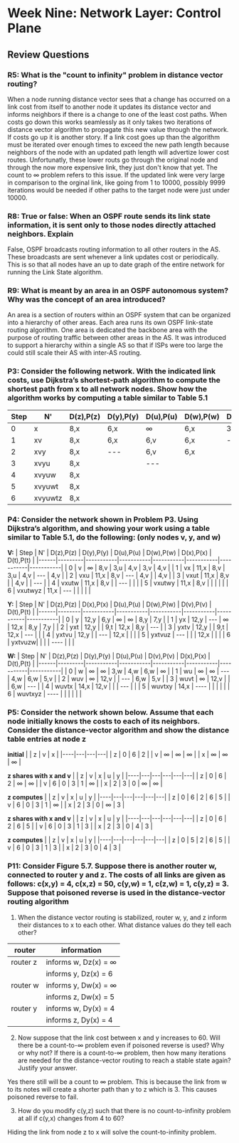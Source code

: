 # Week Nine: Network Layer: Control Plane

## Review Questions

### R5: What is the "count to infinity" problem in distance vector routing?

When a node running distance vector sees that a change has occurred on a link cost from itself to another node it updates its distance vector and informs neighbors if there is a change to one of the least cost paths. When costs go down this works seamlessly as it only takes two iterations of distance vector algorithm to propagate this new value through the network. If costs go up it is another story. If a link cost goes up than the algorithm must be iterated over enough times to exceed the new path length because neighbors of the node with an updated path length will advertize lower cost routes. Unfortunatly, these lower routs go through the original node and through the now more expensive link, they just don't know that yet. The count to ∞ problem refers to this issue. If the updated link were very large in comparison to the orginal link, like going from 1 to 10000, possibly 9999 iterations would be needed if other paths to the target node were just under 10000.

### R8: True or false: When an OSPF route sends its link state information, it is sent only to those nodes directly attached neighbors. Explain

False, OSPF broadcasts routing information to all other routers in the AS. These broadcasts are sent whenever a link updates cost or periodically. This is so that all nodes have an up to date graph of the entire network for running the Link State algorithm.

### R9: What is meant by an area in an OSPF autonomous system? Why was the concept of an area introduced?

An area is a section of routers within an OSPF system that can be organized into a hierarchy of other areas. Each area runs its own OSPF link-state routing algorithm. One area is dedicated the backbone area with the purpose of routing traffic between other areas in the AS. It was introduced to support a hierarchy within a single AS so that if ISPs were too large the could still scale their AS with inter-AS routing.

### P3: Consider the following network. With the indicated link costs, use Dijkstra’s shortest-path algorithm to compute the shortest path from x to all network nodes. Show how the algorithm works by computing a table similar to Table 5.1

| Step | N'      | D(z),P(z) | D(y),P(y) | D(u),P(u) | D(w),P(w) | D(v),P(v) | D(t),P(t) |
|------|---------|-----------|-----------|-----------|-----------|-----------|-----------|
| 0    | x       | 8,x       | 6,x       | ∞  | 6,x       | 3,x       | ∞  |
| 1    | xv      | 8,x       | 6,x       | 6,v       | 6,x       | ---       | 7,v       |
| 2    | xvy     | 8,x       | ---       | 6,v       | 6,x       |           | 7,v       |
| 3    | xvyu    | 8,x       |           | ---       |           |           | 7,v       |
| 4    | xvyuw   | 8,x       |           |           |           |           | 7,v       |
| 5    | xvyuwt  | 8,x       |           |           |           |           | ---       |
| 6    | xvyuwtz | 8,x       |           |           |           |           |           |

### P4: Consider the network shown in Problem P3. Using Dijkstra’s algorithm, and showing your work using a table similar to Table 5.1, do the following: (only nodes v, y, and w)

**V:**
| Step | N'      | D(z),P(z) | D(y),P(y) | D(u),P(u) | D(w),P(w) | D(x),P(x) | D(t),P(t) |
|------|---------|-----------|-----------|-----------|-----------|-----------|-----------|
| 0    | v       | ∞         | 8,v       | 3,u       | 4,v       | 3,v       | 4,v       |
| 1    | vx      | 11,x      | 8,v       | 3,u       | 4,v       | ---       | 4,v       |
| 2    | vxu     | 11,x      | 8,v       | ---       | 4,v       |           | 4,v       |
| 3    | vxut    | 11,x      | 8,v       |           | 4,v       |           | ---       |
| 4    | vxutw   | 11,x      | 8,v       |           | ---       |           |           |
| 5    | vxutwy  | 11,x      | 8,v       |           |           |           |           |
| 6    | vxutwyz | 11,x      | ---       |           |           |           |           |

**Y:**
| Step | N'     | D(z),P(z) | D(x),P(x) | D(u),P(u) | D(w),P(w) | D(v),P(v) | D(t),P(t) |
|------|--------|-----------|-----------|-----------|-----------|-----------|-----------|
| 0    | y      | 12,y      | 6,y       | ∞         | ∞         | 8,y       | 7,y       |
| 1    | yx     | 12,y      | ---       | ∞         | 12,x      | 8,y       | 7,y       |
| 2    | yxt    | 12,y      |           | 9,t       | 12,x      | 8,y       | ---       |
| 3    | yxtv   | 12,y      |           | 9,t       | 12,x      | ---       |           |
| 4    | yxtvu  | 12,y      |           | ---       | 12,x      |           |           |
| 5    | yxtvuz | ---       |           |           | 12,x      |           |           |
| 6    | yxtvuzw|           |           |           | ----      |           |           |

**W:**
| Step | N'      | D(z),P(z) | D(y),P(y) | D(u),P(u) | D(v),P(v) | D(x),P(x) | D(t),P(t) |
|------|---------|-----------|-----------|-----------|-----------|-----------|-----------|
| 0    | w       | ∞         | ∞         | 3,w       | 4,w       | 6,w       | ∞         |
| 1    | wu      | ∞         | ∞         | ---       | 4,w       | 6,w       | 5,v       |
| 2    | wuv     | ∞         | 12,v      |           | ---       | 6,w       | 5,v       |
| 3    | wuvt    | ∞         | 12,v      |           |           | 6,w       | ---       |
| 4    | wuvtx   | 14,x      | 12,v      |           |           | ---       |           |
| 5    | wuvtxy  | 14,x      | ----      |           |           |           |           |
| 6    | wuvtxyz | ----      |           |           |           |           |           |

### P5: Consider the network shown below. Assume that each node initially knows the costs to each of its neighbors. Consider the distance-vector algorithm and show the distance table entries at node z

**initial**
|    | z | v | x |
|----|---|---|---|
| z  | 0 | 6 | 2 |
| v  | ∞ | ∞ | ∞ |
| x  | ∞ | ∞ | ∞ |

**z shares with x and v**
|    | z | v | x | u | y |
|----|---|---|---|---|---|
| z  | 0 | 6 | 2 | ∞ | ∞ |
| v  | 6 | 0 | 3 | 1 | ∞ |
| x  | 2 | 3 | 0 | ∞ | ∞ |

**z computes**
|    | z | v | x | u | y |
|----|---|---|---|---|---|
| z  | 0 | 6 | 2 | 6 | 5 |
| v  | 6 | 0 | 3 | 1 | ∞ |
| x  | 2 | 3 | 0 | ∞ | 3 |

**z shares with x and v**
|    | z | v | x | u | y |
|----|---|---|---|---|---|
| z  | 0 | 6 | 2 | 6 | 5 |
| v  | 6 | 0 | 3 | 1 | 3 |
| x  | 2 | 3 | 0 | 4 | 3 |

**z computes**
|    | z | v | x | u | y |
|----|---|---|---|---|---|
| z  | 0 | 5 | 2 | 6 | 5 |
| v  | 6 | 0 | 3 | 1 | 3 |
| x  | 2 | 3 | 0 | 4 | 3 |

### P11: Consider Figure 5.7. Suppose there is another router w, connected to router y and z. The costs of all links are given as follows: c(x,y) = 4, c(x,z) = 50, c(y,w) = 1, c(z,w) = 1, c(y,z) = 3. Suppose that poisoned reverse is used in the distance-vector routing algorithm

1. When the distance vector routing is stabilized, router w, y, and z inform their distances to x to each other. What distance values do they tell each other?

| router   | information                      |
|----------|----------------------------------|
| router z | informs w, Dz(x) = ∞      |
|          | informs y, Dz(x) = 6             |
| router w | informs y, Dw(x) = ∞       |
|          | informs z, Dw(x) = 5              |
| router y | informs w, Dy(x) = 4             |
|          | informs z, Dy(x) = 4             |

2. Now suppose that the link cost between x and y increases to 60. Will there be a count-to-∞ problem even if poisoned reverse is used? Why or why not? If there is a count-to-∞ problem, then how many iterations are needed for the distance-vector routing to reach a stable state again? Justify your answer.

Yes there still will be a count to ∞ problem. This is because the link from w to its notes will create a shorter path than y to z which is 3. This causes poisoned reverse to fail.

3. How do you modify c(y,z) such that there is no count-to-infinity problem at all if c(y,x) changes from 4 to 60?

Hiding the link from node z to x will solve the count-to-infinity problem.
